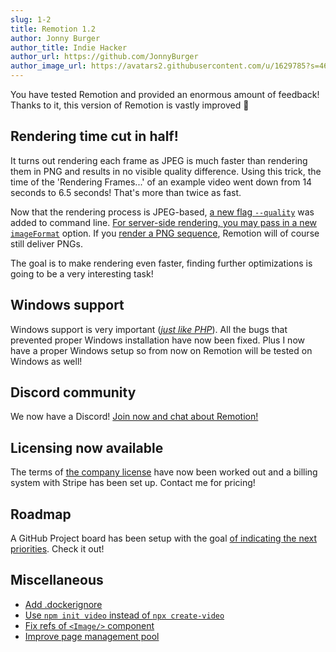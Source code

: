 ```yaml
---
slug: 1-2
title: Remotion 1.2
author: Jonny Burger
author_title: Indie Hacker
author_url: https://github.com/JonnyBurger
author_image_url: https://avatars2.githubusercontent.com/u/1629785?s=460&u=12eb94da6070d00fc924761ce06e3a428d01b7e9&v=4
---
```


You have tested Remotion and provided an enormous amount of feedback! Thanks to it, this version of Remotion is vastly improved 🎉

## Rendering time cut in half!

It turns out rendering each frame as JPEG is much faster than rendering them in PNG and results in no visible quality difference. Using this trick, the time of the 'Rendering Frames...' of an example video went down from 14 seconds to 6.5 seconds! That's more than twice as fast.

Now that the rendering process is JPEG-based, [a new flag `--quality`](/docs/cli#flags) was added to command line. [For server-side rendering, you may pass in a new `imageFormat`](/docs/ssr#render-a-video-programmatically) option.
If you [render a PNG sequence](/docs/cli#flags), Remotion will of course still deliver PNGs.

The goal is to make rendering even faster, finding further optimizations is going to be a very interesting task!

## Windows support

Windows support is very important ([_just like PHP_](https://www.youtube.com/watch?t=74&v=jo_B4LTHi3I&feature=youtu.be)). All the bugs that prevented proper Windows installation have now been fixed. Plus I now have a proper Windows setup so from now on Remotion will be tested on Windows as well!

## Discord community

We now have a Discord! [Join now and chat about Remotion!](https://discord.com/invite/b3sDrFqa4Y)

## Licensing now available

The terms of [the company license](https://github.com/JonnyBurger/remotion/blob/main/LICENSE.md#company-license) have now been worked out and a billing system with Stripe has been set up. Contact me for pricing!

## Roadmap

A GitHub Project board has been setup with the goal [of indicating the next priorities](https://github.com/JonnyBurger/remotion/projects/3). Check it out!

## Miscellaneous

- [Add .dockerignore](https://github.com/JonnyBurger/remotion/pull/54)
- [Use `npm init video` instead of `npx create-video`](https://github.com/JonnyBurger/remotion/pull/49)
- [Fix refs of `<Image/>` component](https://github.com/JonnyBurger/remotion/pull/66)
- [Improve page management pool](https://github.com/JonnyBurger/remotion/pull/48)
